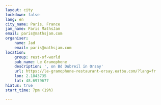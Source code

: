 ```yaml
---
layout: city
lockdown: false
lang: en
city_name: Paris, France
jam_name: Paris MathsJam
email: paris@mathsjam.com
organiser:
    name: Jad
    email: paris@mathsjam.com
location:
    group: rest-of-world
    pub_name: Le Gramophone
    description: ', on Bd Dubreil in Orsay'
    url: https://le-gramophone-restaurant-orsay.eatbu.com/?lang=fr
    lon: 2.1843735
    lat: 48.6979677
hiatus: true
start_time: 7pm (19h)

---
```



